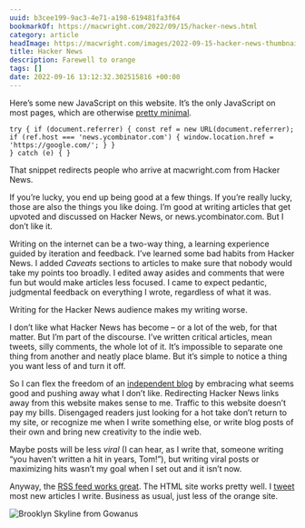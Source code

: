 ```yaml
---
uuid: b3cee199-9ac3-4e71-a198-619481fa3f64
bookmarkOf: https://macwright.com/2022/09/15/hacker-news.html
category: article
headImage: https://macwright.com/images/2022-09-15-hacker-news-thumbnail-image.jpeg
title: Hacker News
description: Farewell to orange
tags: []
date: 2022-09-16 13:12:32.302515816 +00:00
---
```


Here’s some new JavaScript on this website. It’s the only JavaScript on most pages, which are otherwise [pretty minimal](https://macwright.com/2016/05/03/the-featherweight-website.html).

    try { if (document.referrer) { const ref = new URL(document.referrer); if (ref.host === 'news.ycombinator.com') { window.location.href = 'https://google.com/'; } }
    } catch (e) { }
    

That snippet redirects people who arrive at macwright.com from Hacker News.

If you’re lucky, you end up being good at a few things. If you’re really lucky, those are also the things you like doing. I’m good at writing articles that get upvoted and discussed on Hacker News, or news.ycombinator.com. But I don’t like it.

Writing on the internet can be a two-way thing, a learning experience guided by iteration and feedback. I’ve learned some bad habits from Hacker News. I added _Caveats_ sections to articles to make sure that nobody would take my points too broadly. I edited away asides and comments that were fun but would make articles less focused. I came to expect pedantic, judgmental feedback on everything I wrote, regardless of what it was.

Writing for the Hacker News audience makes my writing worse.

I don’t like what Hacker News has become – or a lot of the web, for that matter. But I’m part of the discourse. I’ve written critical articles, mean tweets, silly comments, the whole lot of it. It’s impossible to separate one thing from another and neatly place blame. But it’s simple to notice a thing you want less of and turn it off.

So I can flex the freedom of an [independent blog](https://macwright.com/2019/02/06/how-to-blog.html) by embracing what seems good and pushing away what I don’t like. Redirecting Hacker News links away from this website makes sense to me. Traffic to this website doesn’t pay my bills. Disengaged readers just looking for a hot take don’t return to my site, or recognize me when I write something else, or write blog posts of their own and bring new creativity to the indie web.

Maybe posts will be less _viral_ (I can hear, as I write that, someone writing “you haven’t written a hit in years, Tom!”), but writing viral posts or maximizing hits wasn’t my goal when I set out and it isn’t now.

Anyway, the [RSS feed works great](https://macwright.com/rss.xml). The HTML site works pretty well. I [tweet](https://twitter.com/tmcw) most new articles I write. Business as usual, just less of the orange site.

![Brooklyn Skyline from Gowanus](/images/2022-09-15-hacker-news-brooklyn-skyline-from-gowanus.jpeg)